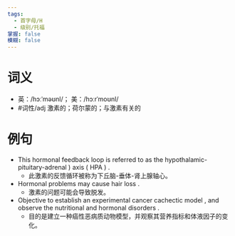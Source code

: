 ```yaml
---
tags:
  - 首字母/H
  - 级别/托福
掌握: false
模糊: false
---
```

# 词义
- 英：/hɔːˈməʊnl/； 美：/hɔːrˈmoʊnl/
- #词性/adj  激素的；荷尔蒙的；与激素有关的
# 例句
- This hormonal feedback loop is referred to as the hypothalamic-pituitary-adrenal ) axis ( HPA ) .
	- 此激素的反馈循环被称为下丘脑-垂体-肾上腺轴心。
- Hormonal problems may cause hair loss .
	- 激素的问题可能会导致脱发。
- Objective to establish an experimental cancer cachectic model , and observe the nutritional and hormonal disorders .
	- 目的是建立一种癌性恶病质动物模型，并观察其营养指标和体液因子的变化。
